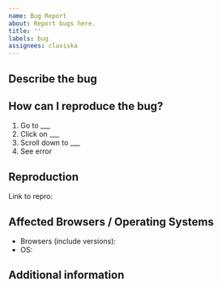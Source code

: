 ```yaml
---
name: Bug Report
about: Report bugs here.
title: ''
labels: bug
assignees: claviska
---
```


## Describe the bug

<!-- Please provide a brief description of the bug below this line. -->



## How can I reproduce the bug?

1. Go to ___
2. Click on ___
3. Scroll down to ___
4. See error



## Reproduction

<!--
IMPORTANT!

If the bug isn't obvious, please post a minimal reproduction using CodePen or JSFiddle. Avoid using cloud-based IDEs such as CodeSandbox and StackBlitz, as it makes things a lot harder for the maintainer to verify.

A MINIMAL REPRO WILL GET YOUR BUG RESOLVED FASTER!

TIP: use the CodePen button on any example in the docs to open a new pen
-->

Link to repro: 



## Affected Browsers / Operating Systems

 - Browsers (include versions):
 - OS: 



## Additional information

<!-- Provide any additional information about the bug below this line. -->

